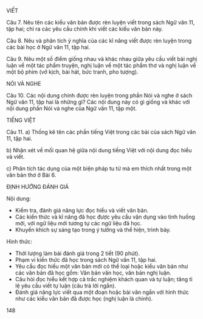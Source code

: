 VIẾT

Câu 7. Nêu tên các kiểu văn bản được rèn luyện viết trong sách Ngữ văn 11, tập hai; chỉ ra các yêu cầu chính khi viết các kiểu văn bản này.

Câu 8. Nêu và phân tích ý nghĩa của các kĩ năng viết được rèn luyện trong các bài học ở Ngữ văn 11, tập hai.

Câu 9. Nêu một số điểm giống nhau và khác nhau giữa yêu cầu viết bài nghị luận về một tác phẩm truyện, nghị luận về một tác phẩm thơ và nghị luận về một bộ phim (vở kịch, bài hát, bức tranh, pho tượng).

NÓI VÀ NGHE

Câu 10. Các nội dung chính được rèn luyện trong phần Nói và nghe ở sách Ngữ văn 11, tập hai là những gì? Các nội dung này có gì giống và khác với nội dung phần Nói và nghe của Ngữ văn 11, tập một.

TIẾNG VIỆT

Câu 11. a) Thống kê tên các phần tiếng Việt trong các bài của sách Ngữ văn 11, tập hai.

b) Nhận xét về mối quan hệ giữa nội dung tiếng Việt với nội dung đọc hiểu và viết.

c) Phân tích tác dụng của một biện pháp tu từ mà em thích nhất trong một văn bản thơ ở Bài 6.

ĐỊNH HƯỚNG ĐÁNH GIÁ

Nội dung:
- Kiểm tra, đánh giá năng lực đọc hiểu và viết văn bản.
- Các kiến thức và kĩ năng đã học được yêu cầu vận dụng vào tình huống mới, với ngữ liệu mới tương tự các ngữ liệu đã học.
- Khuyến khích sự sáng tạo trong ý tưởng và thể hiện, trình bày.

Hình thức:
- Thời lượng làm bài đánh giá trong 2 tiết (90 phút).
- Phạm vi kiến thức đã học trong sách Ngữ văn 11, tập hai.
- Yêu cầu đọc hiểu một văn bản mới có thể loại hoặc kiểu văn bản như các văn bản đã học gồm: Văn bản văn học, văn bản nghị luận.
- Câu hỏi đọc hiểu kết hợp cả trắc nghiệm khách quan và tự luận; tăng tỉ lệ yêu cầu viết tự luận (câu trả lời ngắn).
- Đánh giá năng lực viết qua một đoạn hoặc bài văn ngắn với hình thức như các kiểu văn bản đã được học (nghị luận là chính).

148